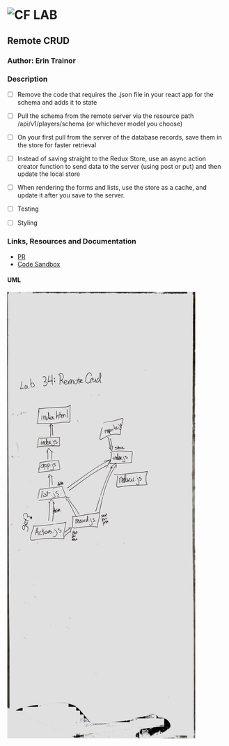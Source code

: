 ![CF](http://i.imgur.com/7v5ASc8.png) LAB
=================================================

## Remote CRUD
### Author: Erin Trainor

### Description
- [ ] Remove the code that requires the .json file in your react app for the schema and adds it to state

- [ ] Pull the schema from the remote server via the resource path /api/v1/players/schema (or whichever model you choose)

- [ ] On your first pull from the server of the database records, save them in the store for faster retrieval

- [ ] Instead of saving straight to the Redux Store, use an async action creator function to send data to the server (using post or put) and then update the local store

- [ ] When rendering the forms and lists, use the store as a cache, and update it after you save to the server.

- [ ] Testing

- [ ] Styling

### Links, Resources and Documentation
* [PR](https://github.com/401-advanced-javascript-401d29/lab-34/pull/1)
* [Code Sandbox](https://codesandbox.io/s/kmon436rk5)

#### UML
![uml image](UNADJUSTEDNONRAW_thumb_1836.jpg)
